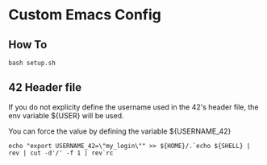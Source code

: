 # Custom Emacs Config

## How To

```
bash setup.sh
```

## 42 Header file

If you do not explicity define the username used in the 42's header file, the env variable ${USER} will be used.

You can force the value by defining the variable ${USERNAME_42}

```
echo "export USERNAME_42=\"my_login\"" >> ${HOME}/.`echo ${SHELL} | rev | cut -d'/' -f 1 | rev`rc
```
